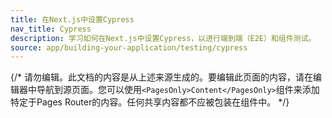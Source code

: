 ```yaml
---
title: 在Next.js中设置Cypress
nav_title: Cypress
description: 学习如何在Next.js中设置Cypress，以进行端到端（E2E）和组件测试。
source: app/building-your-application/testing/cypress
---
```


{/* 请勿编辑。此文档的内容是从上述来源生成的。要编辑此页面的内容，请在编辑器中导航到源页面。您可以使用`<PagesOnly>Content</PagesOnly>`组件来添加特定于Pages Router的内容。任何共享内容都不应被包装在组件中。 */}